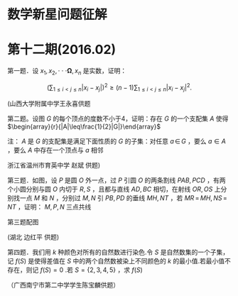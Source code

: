 # 数学新星问题征解  

# 第十二期(2016.02)  

第一题．设 $x_{1},x_{2},\cdot\cdot\cdot\mathbf{\Omega},x_{n}$ 是实数，证明：  

$$
{\biggl(}\sum_{1\leq i<j\leq n}|x_{i}-x_{j}|{\biggr)}^{2}\geq(n-1)\sum_{1\leq i<j\leq n}|x_{i}-x_{j}|^{2}.
$$  

(山西大学附属中学王永喜供题  

第二题。设图 $G$ 的每个顶点的度数不小于4，证明：存在 $G$ 的一个支配集 $A$ 使得 $\begin{array}{r}{|A|\leq\frac{1}{2}|G|}\end{array}$  

注：  $A$  是  $G$  的支配集是满足下面性质的  $G$  的子集：对任意  $a\,\in\,G$  ，要么  $a\in A$ ，要么 $A$ 中存在一个顶点与 $a$ 相邻  

浙江省温州市育英中学 赵斌 供题)  

第三题．如图，设 $P$ 是圆 $O$ 外一点，过 $P$ 引圆 $O$ 的两条割线 $P A B,P C D$ ，有两个小圆分别与圆 $O$ 内切于 $R,S$ ，且都与直线 $A D,B C$ 相切，在射线 $O R,O S$ 上分别找一点 $M$ 和 $N$ ，分别过 $M,N$ 引 $P B,P D$ 的垂线 $M H,N T$ ，若 $M R\,=\,M H,N S\,=\,N T$ ，证明： $M,P,N$ 三点共线  

  
第三题配图  

(湖北 边红平 供题)  

第四题．我们用 $k$ 种颜色对所有的自然数进行染色.令 $S$ 是自然数集的一个子集，记 $f(S)$ 是使得差值在 $S$ 中的两个自然数被染上不同颜色的 $k$ 的最小值.若最小值不存在，则记 $f(S)=0$ .若 $S=\{2,3,4,5\}$ ，求 $f(S)$  

（广西南宁市第二中学学生陈宝麟供题）  